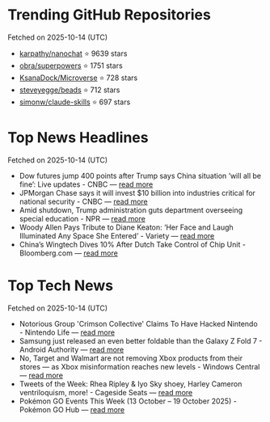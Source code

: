 # Trending GitHub Repositories
Fetched on 2025-10-14 (UTC)

- [karpathy/nanochat](https://github.com/karpathy/nanochat) ⭐ 9639 stars
- [obra/superpowers](https://github.com/obra/superpowers) ⭐ 1751 stars
- [KsanaDock/Microverse](https://github.com/KsanaDock/Microverse) ⭐ 728 stars
- [steveyegge/beads](https://github.com/steveyegge/beads) ⭐ 712 stars
- [simonw/claude-skills](https://github.com/simonw/claude-skills) ⭐ 697 stars

# Top News Headlines
Fetched on 2025-10-14 (UTC)
- Dow futures jump 400 points after Trump says China situation ‘will all be fine’: Live updates - CNBC — [read more](https://www.cnbc.com/2025/10/12/stock-market-today-live-updates.html)
- JPMorgan Chase says it will invest $10 billion into industries critical for national security - CNBC — [read more](https://www.cnbc.com/2025/10/13/jpmorgan-chase-to-invest-10-billion-into-key-industries-.html)
- Amid shutdown, Trump administration guts department overseeing special education - NPR — [read more](https://www.npr.org/2025/10/13/nx-s1-5572489/trump-special-education-department-funding-layoffs-disabilities)
- Woody Allen Pays Tribute to Diane Keaton: ‘Her Face and Laugh Illuminated Any Space She Entered’ - Variety — [read more](https://variety.com/2025/film/news/woody-allen-diane-keaton-tribute-1236548122/)
- China’s Wingtech Dives 10% After Dutch Take Control of Chip Unit - Bloomberg.com — [read more](https://www.bloomberg.com/news/articles/2025-10-13/china-s-wingtech-dives-10-after-dutch-take-control-of-chip-unit)

# Top Tech News
Fetched on 2025-10-14 (UTC)
- Notorious Group 'Crimson Collective' Claims To Have Hacked Nintendo - Nintendo Life — [read more](https://www.nintendolife.com/news/2025/10/notorious-group-crimson-collective-claims-to-have-hacked-nintendo)
- Samsung just released an even better foldable than the Galaxy Z Fold 7 - Android Authority — [read more](https://www.androidauthority.com/samsung-w26-3606529/)
- No, Target and Walmart are not removing Xbox products from their stores — as Xbox misinformation reaches new levels - Windows Central — [read more](https://www.windowscentral.com/gaming/no-target-and-walmart-are-not-removing-xbox-products-from-their-stores-as-xbox-misinformation-reaches-new-levels)
- Tweets of the Week: Rhea Ripley & Iyo Sky shoey, Harley Cameron ventriloquism, more! - Cageside Seats — [read more](https://www.cagesideseats.com/cageside-seats-features/389512/tweets-of-the-week-rhea-ripley-iyo-sky-shoey-harley-cameron-ventriloquism-more)
- Pokémon GO Events This Week (13 October – 19 October 2025) - Pokémon GO Hub — [read more](https://pokemongohub.net/post/event/pokemon-go-events-this-week-13-october-19-october-2025/)

